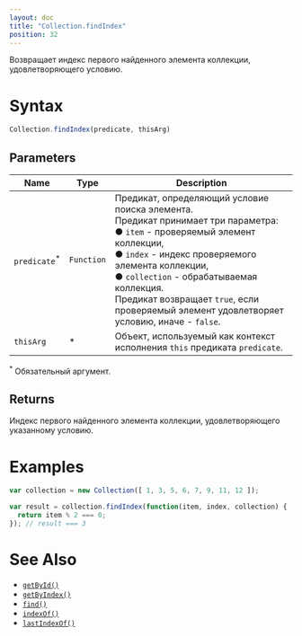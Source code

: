 ```yaml
---
layout: doc
title: "Collection.findIndex"
position: 32
---
```


Возвращает индекс первого найденного элемента коллекции, удовлетворяющего условию.

# Syntax

```js
Collection.findIndex(predicate, thisArg)
```

## Parameters

|Name|Type|Description|
|----|----|-----------|
|`predicate`<sup>*</sup>|`Function`|Предикат, определяющий условие поиска элемента.<br> Предикат принимает три параметра: <br> &#9679; `item` - проверяемый элемент коллекции, <br> &#9679; `index` - индекс проверяемого элемента коллекции, <br> &#9679; `collection` - обрабатываемая коллекция.<br> Предикат возвращает `true`, если проверяемый элемент удовлетворяет условию, иначе - `false`.|
|`thisArg`|&#42;|Объект, используемый как контекст исполнения `this` предиката `predicate`.|

<sup>*</sup> Обязательный аргумент.

## Returns

Индекс первого найденного элемента коллекции, удовлетворяющего указанному условию.

# Examples

```js
var collection = new Collection([ 1, 3, 5, 6, 7, 9, 11, 12 ]);

var result = collection.findIndex(function(item, index, collection) {
  return item % 2 === 0;
}); // result === 3
```

# See Also

* [`getById()`](../Collection.getById/)
* [`getByIndex()`](../Collection.getByIndex/)
* [`find()`](../Collection.find/)
* [`indexOf()`](../Collection.indexOf/)
* [`lastIndexOf()`](../Collection.lastIndexOf/)
